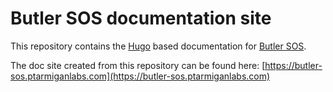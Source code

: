 # Butler SOS documentation site

This repository contains the [Hugo](https://gohugo.io/) based documentation for [Butler SOS](https://github.com/ptarmiganlabs/butler-sos).

The doc site created from this repository can be found here: [https://butler-sos.ptarmiganlabs.com](https://butler-sos.ptarmiganlabs.com)
